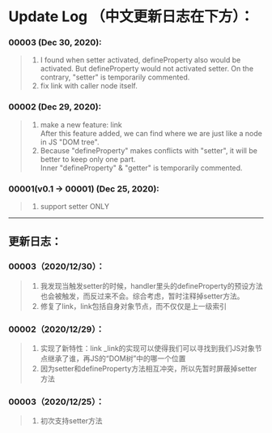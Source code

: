 # Update Log （中文更新日志在下方）：

### 00003 (Dec 30, 2020):
> 1. I found when setter activated, defineProperty also would be activated. But defineProperty would not activated setter.
On the contrary, "setter" is temporarily commented.
> 2. fix link with caller node itself.

### 00002 (Dec 29, 2020):
> 1. make a new feature: link  
   After this feature added, we can find where we are just like a node in JS "DOM tree".
> 2. Because "defineProperty" makes conflicts with "setter", it will be better to keep only one part.  
Inner "defineProperty" & "getter" is temporarily commented.

### 00001(v0.1 -> 00001) (Dec 25, 2020): 
> 1. support setter ONLY

---
## 更新日志：
### 00003（2020/12/30）：
> 1. 我发现当触发setter的时候，handler里头的defineProperty的预设方法也会被触发，而反过来不会。综合考虑，暂时注释掉setter方法。
> 2. 修复了link，link包括自身对象节点，而不仅仅是上一级索引

### 00002（2020/12/29）：
> 1. 实现了新特性：link
   _link的实现可以使得我们可以寻找到我们JS对象节点继承了谁，再JS的“DOM树”中的哪一个位置
> 2. 因为setter和defineProperty方法相互冲突，所以先暂时屏蔽掉setter方法

### 00003（2020/12/25）：
> 1. 初次支持setter方法
